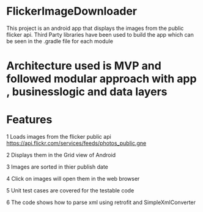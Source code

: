 # FlickerImageDownloader
This project is an android app that displays the images from the public flicker api.
Third Party libraries have been used to build the app which can be seen in the .gradle file for each module

# Architecture used is MVP and followed modular approach with app , businesslogic and data layers

# Features 

1 Loads images from the flicker public api https://api.flickr.com/services/feeds/photos_public.gne 

2 Displays them in the Grid view of Android 

3 Images are sorted in thier publish date

4 Click on images will open them in the web browser

5 Unit test cases are covered for the testable code

6 The code shows how to parse xml using retrofit and SimpleXmlConverter
